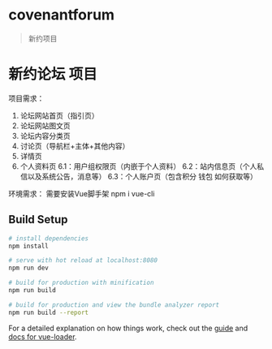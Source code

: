 # covenantforum

> 新约项目
# 新约论坛 项目
项目需求：
1.	论坛网站首页（指引页）
2.	论坛网站图文页
3.	论坛内容分类页
4.	讨论页（导航栏+主体+其他内容）
5.	详情页
6.	个人资料页
6.1：用户组权限页（内嵌于个人资料）
6.2：站内信息页（个人私信以及系统公告，消息等）
6.3：个人账户页（包含积分 钱包 如何获取等）



环境需求：
需要安装Vue脚手架
npm i vue-cli

## Build Setup

``` bash
# install dependencies
npm install

# serve with hot reload at localhost:8080
npm run dev

# build for production with minification
npm run build

# build for production and view the bundle analyzer report
npm run build --report
```

For a detailed explanation on how things work, check out the [guide](http://vuejs-templates.github.io/webpack/) and [docs for vue-loader](http://vuejs.github.io/vue-loader).
